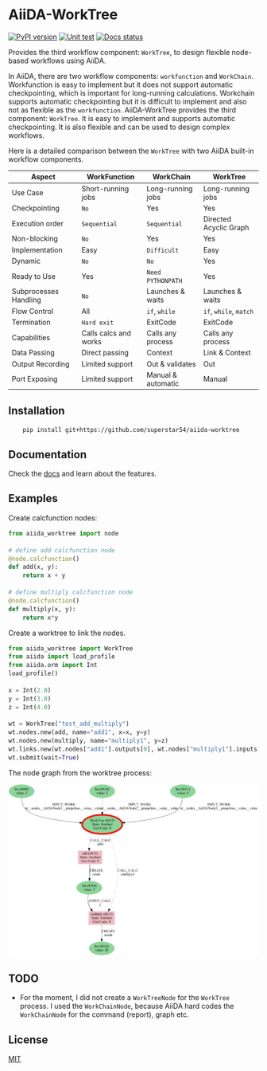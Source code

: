 # AiiDA-WorkTree
[![PyPI version](https://badge.fury.io/py/aiida-worktree.svg)](https://badge.fury.io/py/aiida-worktree)
[![Unit test](https://github.com/superstar54/aiida-worktree/actions/workflows/ci.yaml/badge.svg)](https://github.com/superstar54/aiida-worktree/actions/workflows/ci.yaml)
[![Docs status](https://readthedocs.org/projects/aiida-worktree/badge)](http://aiida-worktree.readthedocs.io/)

Provides the third workflow component: `WorkTree`, to design flexible node-based workflows using AiiDA.

In AiiDA, there are two workflow components: `workfunction` and `WorkChain`. Workfunction is easy to implement but it does not support automatic checkpointing, which is important for long-running calculations. Workchain supports automatic checkpointing but it is difficult to implement and also not as flexible as the `workfunction`. AiiDA-WorkTree provides the third component: `WorkTree`. It is easy to implement and supports automatic checkpointing. It is also flexible and can be used to design complex workflows.


Here is a detailed comparison between the ``WorkTree`` with two AiiDA built-in workflow components.


| Aspect                   | WorkFunction           | WorkChain              | WorkTree               |
| ------------------------ | ---------------------- | ---------------------- | ---------------------- |
| Use Case                 | Short-running jobs     | Long-running jobs      | Long-running jobs      |
| Checkpointing            | ``No``                 | Yes                    | Yes                    |
| Execution order          | ``Sequential``         | ``Sequential``         | Directed Acyclic Graph |
| Non-blocking             | ``No``                 | Yes                    | Yes                    |
| Implementation           | Easy                   | ``Difficult``          | Easy                   |
| Dynamic                  | ``No``                 | ``No``                 | Yes                    |
| Ready to Use             | Yes                    | ``Need PYTHONPATH``    | Yes                    |
| Subprocesses Handling    | ``No``                 | Launches & waits       | Launches & waits       |
| Flow Control             | All                    | `if`, `while`          | `if`, `while`, `match` |
| Termination              | ``Hard exit``          | ExitCode               | ExitCode               |
| Capabilities             | Calls calcs and works  | Calls any process      | Calls any process      |
| Data Passing             | Direct passing         | Context                | Link & Context         |
| Output Recording         | Limited support        | Out & validates        | Out                    |
| Port Exposing            | Limited support        | Manual & automatic     | Manual                 |



## Installation

```console
    pip install git+https://github.com/superstar54/aiida-worktree
```


## Documentation
Check the [docs](https://aiida-worktree.readthedocs.io/en/latest/) and learn about the features.

## Examples

Create calcfunction nodes:

```python
from aiida_worktree import node

# define add calcfunction node
@node.calcfunction()
def add(x, y):
    return x + y

# define multiply calcfunction node
@node.calcfunction()
def multiply(x, y):
    return x*y

```

Create a worktree to link the nodes.

```python
from aiida_worktree import WorkTree
from aiida import load_profile
from aiida.orm import Int
load_profile()

x = Int(2.0)
y = Int(3.0)
z = Int(4.0)

wt = WorkTree("test_add_multiply")
wt.nodes.new(add, name="add1", x=x, y=y)
wt.nodes.new(multiply, name="multiply1", y=z)
wt.links.new(wt.nodes["add1"].outputs[0], wt.nodes["multiply1"].inputs["x"])
wt.submit(wait=True)
```

The node graph from the worktree process:

<img src="docs/source/_static/images/add_multiply.png"/>


## TODO
- For the moment, I did not create a `WorkTreeNode` for the `WorkTree` process. I used the `WorkChainNode`, because AiiDA hard codes the `WorkChainNode` for the command (report), graph etc.


## License
[MIT](http://opensource.org/licenses/MIT)
